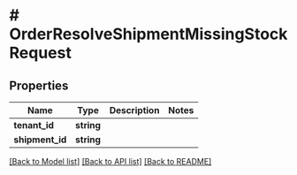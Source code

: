 # # OrderResolveShipmentMissingStockRequest


## Properties


Name | Type | Description | Notes
------------ | ------------- | ------------- | -------------
**tenant_id**| **string** |   |
**shipment_id**| **string** |   |


[[Back to Model list]](../../README.md#models) [[Back to API list]](../../README.md#endpoints) [[Back to README]](../../README.md)